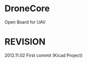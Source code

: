 DroneCore
=========
Open Board for UAV

REVISION
========

2012.11.02 First commit (Kicad Project)

